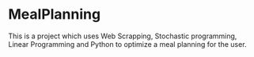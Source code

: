 # MealPlanning
This is a project which uses Web Scrapping, Stochastic programming, Linear Programming and Python to optimize a meal planning for the user.
